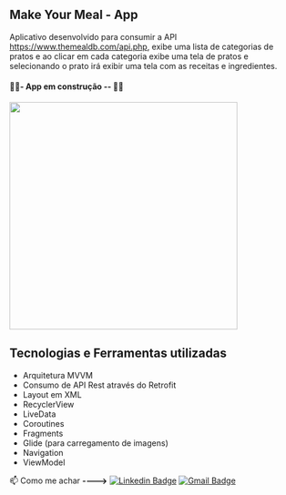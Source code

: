 ## Make Your Meal - App

Aplicativo desenvolvido para consumir a API https://www.themealdb.com/api.php, exibe uma lista de categorias de pratos e ao clicar em cada categoria exibe uma tela de pratos e selecionando o prato irá exibir uma tela com as receitas e ingredientes. 

#### 🚧🚧- App em construção -- 🚧🚧



<img src="https://github.com/DEVenicio/MakeYourMeal-App/blob/master/mym-app.gif" width="400">



## Tecnologias e Ferramentas utilizadas

- Arquitetura MVVM
- Consumo de API Rest através do Retrofit
- Layout em XML
- RecyclerView
- LiveData
- Coroutines
- Fragments
- Glide (para carregamento de imagens)
- Navigation
- ViewModel



:mailbox: Como me achar **---->**   [![Linkedin Badge](https://img.shields.io/badge/-LinkedIn-blue?style=flat-square&logo=Linkedin&logoColor=white&link=https://www.linkedin.com/in/venicio-almeida/)](https://www.linkedin.com/in/venicio-almeida/)                                           [![Gmail Badge](https://img.shields.io/badge/-Gmail-c14438?style=flat-square&logo=Gmail&logoColor=white&link=mailto:engineer.venicio@gmail.com)](mailto:engineer.venicio@gmail.com)

